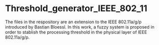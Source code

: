 # Threshold_generator_IEEE_802_11
The files in the respository are an extension to the IEEE 802.11a/g/p introduced by Bastian Bloessl. In this work, a fuzzy system is proposed in order to stablish the processing threshold in the physical layer of IEEE 802.11a/g/p.
